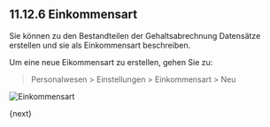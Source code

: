 ## 11.12.6 Einkommensart

Sie können zu den Bestandteilen der Gehaltsabrechnung Datensätze erstellen und sie als Einkommensart beschreiben.

Um eine neue Eikommensart zu erstellen, gehen Sie zu:

> Personalwesen > Einstellungen > Einkommensart > Neu

<img class="screenshot" alt="Einkommensart" src="{{docs_base_url}}/assets/img/human-resources/earning-type.png">

{next}

